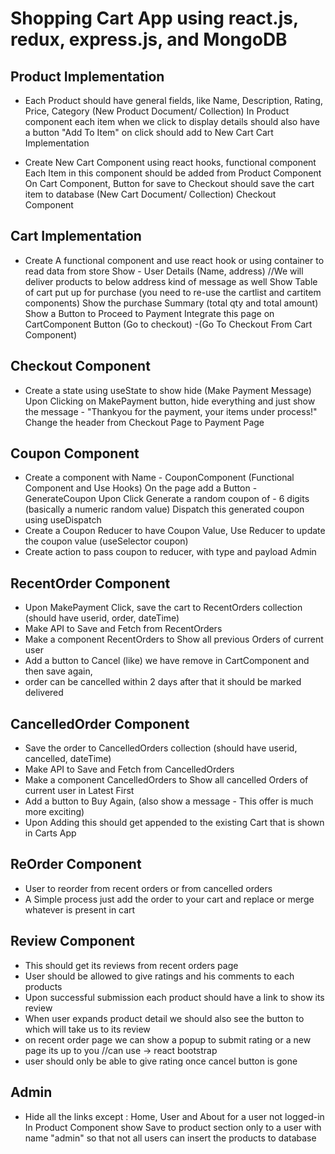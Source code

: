 
# Shopping Cart App using react.js, redux, express.js, and MongoDB

## Product Implementation

- Each Product should have general fields, like Name, Description, Rating, Price, Category (New Product Document/ Collection)
In Product component each item when we click to display details should also have a button "Add To Item" on click should add to New Cart
Cart Implementation

- Create New Cart Component using react hooks, functional component
Each Item in this component should be added from Product Component
On Cart Component, Button for save to Checkout should save the cart item to database (New Cart Document/ Collection)
Checkout Component

## Cart Implementation

- Create A functional component and use react hook or using container to read data from store
Show - User Details (Name, address) //We will deliver products to below address kind of message as well
Show Table of cart put up for purchase (you need to re-use the cartlist and cartitem components)
Show the purchase Summary (total qty and total amount)
Show a Button to Proceed to Payment
Integrate this page on CartComponent Button (Go to checkout) -(Go To Checkout From Cart Component)

## Checkout Component

- Create a state using useState to show hide (Make Payment Message)
Upon Clicking on MakePayment button, hide everything and just show the message - "Thankyou for the payment, your items under process!"
Change the header from Checkout Page to Payment Page

## Coupon Component

- Create a component with Name - CouponComponent (Functional Component and Use Hooks)
On the page add a Button - GenerateCoupon
Upon Click Generate a random coupon of - 6 digits (basically a numeric random value)
Dispatch this generated coupon using useDispatch
- Create a Coupon Reducer to have Coupon Value, Use Reducer to update the coupon value (useSelector coupon)
- Create action to pass coupon to reducer, with type and payload
Admin

## RecentOrder Component
- Upon MakePayment Click, save the cart to RecentOrders collection (should have userid, order, dateTime)
- Make API to Save and Fetch from RecentOrders
- Make a component RecentOrders to Show all previous Orders of current user
- Add a button to Cancel (like) we have remove in CartComponent and then save again, 
- order can be cancelled within 2 days after that it should be marked delivered

## CancelledOrder Component

- Save the order to CancelledOrders collection (should have userid, cancelled, dateTime)
- Make API to Save and Fetch from CancelledOrders
- Make a component CancelledOrders to Show all cancelled Orders of current user in Latest First
- Add a button to Buy Again, (also show a message - This offer is much more exciting)
- Upon Adding this should get appended to the existing Cart that is shown in Carts App

## ReOrder Component
- User to reorder from recent orders or from cancelled orders
- A Simple process just add the order to your cart and replace or merge whatever is present in cart

## Review Component

- This should get its reviews from recent orders page
- User should be allowed to give ratings and his comments to each products
- Upon successful submission each product should have a link to show its review 
- When user expands product detail we should also see the button to which will take us to its review
- on recent order page we can show a popup to submit rating or a new page its up to you //can use -> react bootstrap
- user should only be able to give rating once cancel button is gone

## Admin

- Hide all the links except : Home, User and About for a user not logged-in
In Product Component show Save to product section only to a user with name "admin" so that not all users
can insert the products to database

